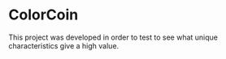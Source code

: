 # ColorCoin
This project was developed in order to test to see what unique characteristics give a high value. 